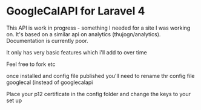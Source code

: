 GoogleCalAPI for Laravel 4
============
This API is work in progress - something I needed for a site I was working on. It's based on a similar api on analytics (thujogn/analytics). Documentation is currently poor.

It only has very basic features which i'll add to over time

Feel free to fork etc

once installed and config file published you'll need to rename thr config file googlecal (instead of googlecalapi

Place your p12 certificate in the config folder and change the keys to your set up
